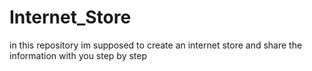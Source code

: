 # Internet_Store
 in this repository im supposed to create an internet store and share the information with you step by step
